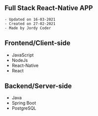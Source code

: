 ## Full Stack React-Native APP


```
- Updated on 16-03-2021
- Created on 27-02-2021
- Made by Jordy Coder
```

## Frontend/Client-side
- JavaScript
- NodeJs
- React-Native
- React
## Backend/Server-side
- Java
- Spring Boot
- PostgreSQL

